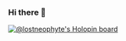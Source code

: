 ### Hi there 👋
[![@lostneophyte's Holopin board](https://holopin.me/lostneophyte)](https://holopin.io/@lostneophyte)
<!--
**LostNeophyte/LostNeophyte** is a ✨ _special_ ✨ repository because its `README.md` (this file) appears on your GitHub profile.

Here are some ideas to get you started:

- 🔭 I’m currently working on ...
- 🌱 I’m currently learning ...
- 👯 I’m looking to collaborate on ...
- 🤔 I’m looking for help with ...
- 💬 Ask me about ...
- 📫 How to reach me: ...
- 😄 Pronouns: ...
- ⚡ Fun fact: ...
-->
